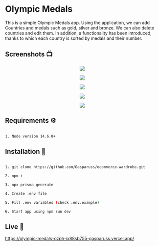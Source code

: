 # Olympic Medals

This is a simple Olympic Medals app. Using the application, we can add Countries and medals such as gold, silver and bronze. We can also delete countries and edit them. In addition, a functionality has been introduced, thanks to which each country is sorted by medals and their number.

## Screenshots 📺

<p align="center">
	<img src="https://i.ibb.co/DKHjp09/list.png" />
</p>

<p align="center">
	<img src="https://i.ibb.co/QCdH20G/single.png" />
</p>

<p align="center">
	<img src="https://i.ibb.co/jk2Hgc0/edit.png" />
</p>

<p align="center">
	<img src="https://i.ibb.co/MRcM8Pc/delete.png" />
</p>

<p align="center">
	<img src="https://i.ibb.co/Lxcw0mC/add.png" />
</p>

## Requirements ⚙️

```bash

1. Node version 14.6.0+

```

## Installation 💾

```bash

1. git clone https://github.com/Gasparuss/ecommerce-wardrobe.git

2. npm i

3. npx prisma generate

4. Create .env file

5. Fill .env variables (check .env.example)

6. Start app using npm run dev

```

## Live 📍

https://olympic-medals-ozph-ix88sb755-gasparuss.vercel.app/

